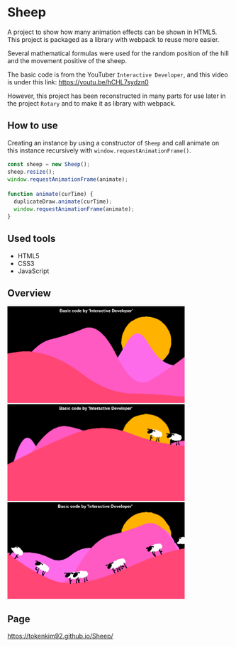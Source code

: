 # Sheep

A project to show how many animation effects can be shown in HTML5. This project is packaged as a library with webpack to reuse more easier.

Several mathematical formulas were used for the random position of the hill and the movement positive of the sheep.

The basic code is from the YouTuber `Interactive Developer`, and this video is under this link: https://youtu.be/hCHL7sydzn0

However, this project has been reconstructed in many parts for use later in the project `Rotary` and to make it as library with webpack.

## How to use

Creating an instance by using a constructor of `Sheep` and call animate on this instance recursively with `window.requestAnimationFrame()`.

```js
const sheep = new Sheep();
sheep.resize();
window.requestAnimationFrame(animate);

function animate(curTime) {
  duplicateDraw.animate(curTime);
  window.requestAnimationFrame(animate);
}
```

## Used tools

- HTML5
- CSS3
- JavaScript

## Overview

  <img src="./imgs/sheep1.png" alt="Sheep" />
  <img src="./imgs/sheep2.png" alt="Sheep" />
  <img src="./imgs/sheep3.png" alt="Sheep" />

## Page

https://tokenkim92.github.io/Sheep/
